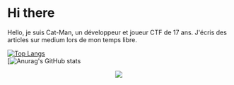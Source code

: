 # Hi there
Hello, je suis Cat-Man, un développeur et joueur CTF de 17 ans.
J'écris des articles sur medium lors de mon temps libre.

[![Top Langs](https://github-readme-stats.vercel.app/api/top-langs/?username=Cat-Man123&langs_count=10&layout=compact&theme=synthwave)](https://github.com/anuraghazra/github-readme-stats)<br>
[![Anurag's GitHub stats](https://github-readme-stats.vercel.app/api?username=Cat-Man123&show_icons=true&theme=synthwave)

<p align="center">
  <a href="https://skillicons.dev">
    <img src="https://skillicons.dev/icons?i=androidstudio,bash,c,css,dart,flask,flutter,github,html,idea,java,js,kotlin,linux,maven,mysql,php,py,qt,raspberrypi,selenium,tensorflow,vscode&perline=10" />
  </a>
</p>
